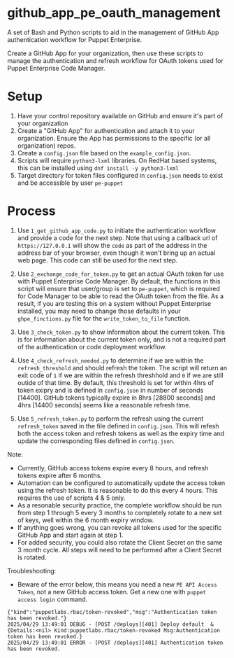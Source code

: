 # github_app_pe_oauth_management

A set of Bash and Python scripts to aid in the management of GitHub App authentication workflow for Puppet Enterprise.

Create a GitHub App for your organization, then use these scripts to manage the authentication and refresh workflow for OAuth tokens used for Puppet Enterprise Code Manager.


# Setup

1. Have your control repository available on GitHub and ensure it's part of your organization
2. Create a "GitHub App" for authentication and attach it to your organization. Ensure the App has permissions to the specific (or all organization) repos.
3. Create a `config.json` file based on the `example_config.json`. 
4. Scripts will require `python3-lxml` libraries. On RedHat based systems, this can be installed using `dnf install -y python3-lxml`
5. Target directory for token files configured in `config.json` needs to exist and be accessible by user `pe-puppet`

# Process

1. Use `1_get_github_app_code.py` to initiate the authentication workflow and provide a code for the next step. Note that using a callback url of `https://127.0.0.1` will show the `code` as part of the address in the address bar of your browser, even though it won't bring up an actual web page. This code can still be used for the next step.

2. Use `2_exchange_code_for_token.py` to get an actual OAuth token for use with Puppet Enterprise Code Manager. By default, the functions in this script will ensure that user/group is set to `pe-puppet`, which is required for Code Manager to be able to read the OAuth token from the file. As a result, if you are testing this on a system without Puppet Enterprise installed, you may need to change those defaults in your `ghpe_finctions.py` file for the `write_token_to_file` function.

3. Use `3_check_token.py` to show information about the current token. This is for information about the current token only, and is not a required part of the authentication or code deployment workflow.

4. Use `4_check_refresh_needed.py` to determine if we are within the `refresh_threshold` and should refresh the token. The script will return an exit code of `1` if we are within the refresh threshhold and `0` if we are still outide of that time. By default, this threshold is set for within 4hrs of token exipry and is defined in `config.json` in number of seconds [14400]. GitHub tokens typically expire in 8hrs [28800 seconds] and 4hrs [14400 seconds] seems like a reasonable refresh time.

5. Use `5_refresh_token.py` to perform the refresh using the current `refresh_token` saved in the file defined in `config.json`. This will refesh both the access token and refresh tokens as well as the expiry time and update the corresponding files defined in `config.json`.

Note: 
- Currently, GitHub access tokens expire every 8 hours, and refresh tokens expire after 6 months.
- Automation can be configured to automatically update the access token using the refresh token. It is reasonable to do this every 4 hours. This requires the use of scripts 4 & 5 only.
- As a resonable security practice, the complete workflow should be run from step 1 through 5 every 3 months to completely rotate to a new set of keys, well within the 6 month expiry window.
- If anything goes wrong, you can revoke all tokens used for the specific GitHub App and start again at step 1. 
- For added security, you could also rotate the Client Secret on the same 3 month cycle. All steps will need to be performed after a Client Secret is rotated.

Troubleshooting:
- Beware of the error below, this means you need a new `PE API Access Token`, not a new GitHub access token. Get a new one with `puppet access login` command.
```
{"kind":"puppetlabs.rbac/token-revoked","msg":"Authentication token has been revoked."}
2025/04/29 13:49:01 DEBUG - [POST /deploys][401] Deploy default  &{Details:<nil> Kind:puppetlabs.rbac/token-revoked Msg:Authentication token has been revoked.}
2025/04/29 13:49:01 ERROR - [POST /deploys][401] Authentication token has been revoked.
```
